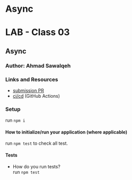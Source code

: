 # Async

# LAB - Class 03

## Async

### Author: Ahmad Sawalqeh

### Links and Resources

- [submission PR](https://github.com/Ahmad-Sawalqeh/Async/pull/1)
- [ci/cd](https://github.com/Ahmad-Sawalqeh/Async/commit/8a52533a2fc038b46d6400c316a6d96db937f526/checks?check_suite_id=413126182) (GitHub Actions)

### Setup
run `npm i`

#### How to initialize/run your application (where applicable)
run `npm test` to check all test.

#### Tests

- How do you run tests?<br>
  run `npm test`
